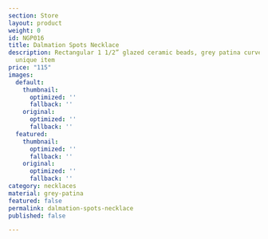 ```yaml
---
section: Store
layout: product
weight: 0
id: NGP016
title: Dalmation Spots Necklace
description: Rectangular 1 1/2” glazed ceramic beads, grey patina curved spacer beads,
  unique item
price: "115"
images:
  default:
    thumbnail:
      optimized: ''
      fallback: ''
    original:
      optimized: ''
      fallback: ''
  featured:
    thumbnail:
      optimized: ''
      fallback: ''
    original:
      optimized: ''
      fallback: ''
category: necklaces
material: grey-patina
featured: false
permalink: dalmation-spots-necklace
published: false

---
```

